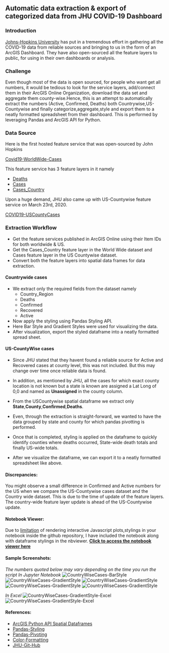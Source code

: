 ## Automatic data extraction & export of categorized data from JHU COVID-19 Dashboard

### Introduction
[Johns-Hopkins University](https://github.com/CSSEGISandData/COVID-19) has put in a tremendous effort in gathering all the COVID-19 data from reliable sources and bringing to us in the form of an ArcGIS Dashboard. They have also open-sourced all the feature layers to public, for using in their own dashboards or analysis.

### Challenge
Even though most of the data is open sourced, for people who want get all numbers, it would be tedious to look for the service layers, add/connect them in their ArcGIS Online Organization, download the data set and aggregate them county-wise.Hence, this is an attempt to automatically extract the numbers (Active, Confirmed, Deaths) both Countrywise,US-Countywise and finally categorize,aggregate,style and export them to a neatly formatted spreadsheet from their dashboard. This is performed by leveraging Pandas and ArcGIS API for Python.

### Data Source
Here is the first hosted feature service that was open-sourced by John Hopkins

[Covid19-WorldWide-Cases](https://www.arcgis.com/home/item.html?id=c0b356e20b30490c8b8b4c7bb9554e7c)

This feature service has 3 feature layers in it namely

* [Deaths](https://services1.arcgis.com/0MSEUqKaxRlEPj5g/arcgis/rest/services/ncov_cases/FeatureServer/0)
* [Cases](https://services1.arcgis.com/0MSEUqKaxRlEPj5g/arcgis/rest/services/ncov_cases/FeatureServer/1)
* [Cases_Country](https://services1.arcgis.com/0MSEUqKaxRlEPj5g/arcgis/rest/services/ncov_cases/FeatureServer/2)

Upon a huge demand, JHU also came up with US-Countywise feature service on March 23rd, 2020.

[COVID19-USCountyCases](https://www.arcgis.com/home/item.html?id=628578697fb24d8ea4c32fa0c5ae1843)


### Extraction Workflow

* Get the feature services published in ArcGIS Online using their Item IDs for both worldwide & US.
* Get the Cases_Country feature layer in the World Wide dataset and Cases feature layer in the US Countywise dataset.
* Convert both the feature layers into spatial data frames for data extraction.

#### Countrywide cases
* We extract only the required fields from the dataset namely
    * Country_Region
    * Deaths
    * Confirmed
    * Recovered
    * Active
* Now apply the styling using Pandas Styling API. 
* Here Bar Style and Gradient Styles were used for visualizing the data.
* After visualization, export the styled dataframe into a neatly formatted spread sheet.

#### US-CountyWise cases
* Since JHU stated that they havent found a reliable source for Active and Recovered cases at county level, this was not included. But this may change over time once reliable data is found.

* In addition, as mentioned by JHU, all the cases for which exact county location is not known but a state is known are assigned a Lat Long of 0,0 and named as **Unassigned** in the county column.

* From the USCountywise spatial dataframe we extract only **State**,**County**,**Confirmed**,**Deaths**.

* Even, through the extraction is straight-forward, we wanted to have the data grouped by state and county for which pandas pivotting is performed.

* Once that is completed, styling is applied on the dataframe to quickly identify counties where deaths occurred, State-wide death totals and finally US-wide totals.

* After we visualize the dataframe, we can export it to a neatly formatted spreadsheet like above.

#### Discrepancies:
You might observe a small difference in Confirmed and Active numbers for the US when we compare the US-Countywise cases dataset and the Country wide dataset. This is due to the time of update of the feature layers. The country-wide feature layer update is ahead of the US-Countywise update.

#### Notebook Viewer:
Due to [limitation](https://help.github.com/en/github/managing-files-in-a-repository/working-with-jupyter-notebook-files-on-github) of rendering interactive Javascript plots,stylings in your notebook inside the github repository, I have included the notebook along with dataframe stylings in the nbviewer. 
**[Click to access the notebook viewer here](https://nbviewer.jupyter.org/github/rvg296/Covid19-JHUDashboard-Data-Extraction/blob/master/Covid19-Numbers-Extraction.ipynb#)**


#### Sample Screenshots:

*The numbers quoted below may vary depending on the time you run the script*
*In Jupyter Notebook*
![](/images/Country-BarStyle.PNG "CountryWiseCases-BarStyle")
![](/images/Country-GradientStyle.PNG "CountryWiseCases-GradientStyle")
![](/images/US-County-Part1.PNG "CountryWiseCases-GradientStyle")
![](/images/US-County-Part2.PNG "CountryWiseCases-GradientStyle")
![](/images/US-County-Part3.PNG "CountryWiseCases-GradientStyle")


*In Excel*
![](/images/Country-Gradient-Excel.PNG "CountryWiseCases-GradientStyle-Excel")
![](/images/US-County-Excel.PNG "CountryWiseCases-GradientStyle-Excel")


#### References:
* [ArcGIS Python API Spatial Dataframes](https://developers.arcgis.com/python/guide/introduction-to-the-spatial-dataframe/)
* [Pandas-Styling](https://pandas.pydata.org/pandas-docs/stable/user_guide/style.html)
* [Pandas-Pivoting](https://pandas.pydata.org/pandas-docs/stable/reference/api/pandas.DataFrame.pivot.html)
* [Color-Formatting](https://www.rapidtables.com/web/color/html-color-codes.html)
* [JHU-Git-Hub](https://github.com/CSSEGISandData/COVID-19)

